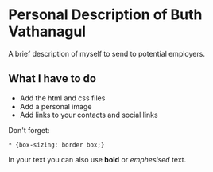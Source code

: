 # Personal Description of Buth Vathanagul
A brief description of myself to send to potential employers.

## What I have to do
* Add the html and css files
* Add a personal image
* Add links to your contacts and social links

Don't forget:

    * {box-sizing: border box;}

In your text you can also use **bold** or *emphesised* text.


